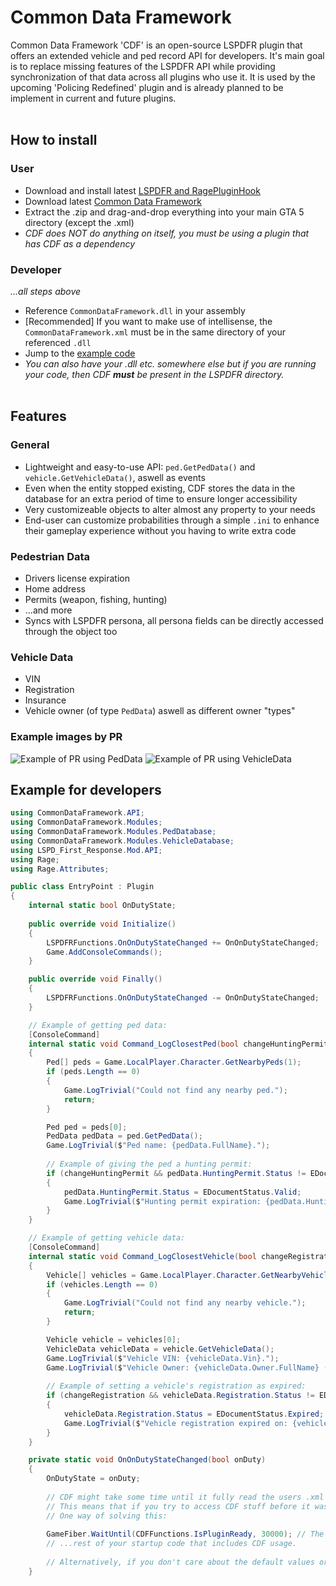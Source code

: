 # Common Data Framework
Common Data Framework 'CDF' is an open-source LSPDFR plugin that offers an extended vehicle and ped record API for developers. It's main goal is to replace missing features of the LSPDFR API while providing synchronization of that data across all plugins who use it. It is used by the upcoming 'Policing Redefined' plugin and is already planned to be implement in current and future plugins.
<br><br/>

## How to install
### User
- Download and install latest [LSPDFR and RagePluginHook](https://www.lcpdfr.com/downloads/gta5mods/g17media/7792-lspd-first-response/)
- Download latest [Common Data Framework](https://github.com/Policing-Redefined/CommonDataFramework/releases/)
- Extract the .zip and drag-and-drop everything into your main GTA 5 directory (except the .xml)
- *CDF does NOT do anything on itself, you must be using a plugin that has CDF as a dependency*

### Developer
*...all steps above*
- Reference `CommonDataFramework.dll` in your assembly
- [Recommended] If you want to make use of intellisense, the `CommonDataFramework.xml` must be in the same directory of your referenced `.dll`
- Jump to the [example code](https://github.com/Policing-Redefined/CommonDataFramework/tree/main?tab=readme-ov-file#example-for-developers)
- *You can also have your .dll etc. somewhere else but if you are running your code, then CDF **must** be present in the LSPDFR directory.*
<br><br/>

## Features
### General
- Lightweight and easy-to-use API: `ped.GetPedData()` and `vehicle.GetVehicleData()`, aswell as events
- Even when the entity stopped existing, CDF stores the data in the database for an extra period of time to ensure longer accessibility
- Very customizeable objects to alter almost any property to your needs
- End-user can customize probabilities through a simple `.ini` to enhance their gameplay experience without you having to write extra code

### Pedestrian Data
- Drivers license expiration
- Home address
- Permits (weapon, fishing, hunting)
- ...and more
- Syncs with LSPDFR persona, all persona fields can be directly accessed through the object too

### Vehicle Data
- VIN
- Registration
- Insurance
- Vehicle owner (of type `PedData`) aswell as different owner "types"

### Example images by PR
![Example of PR using PedData](https://i.ibb.co/NSLw5F1/Example-Ped-Data.png)
![Example of PR using VehicleData](https://i.ibb.co/1f5LttR/Example-Vehicle-Data.png)

## Example for developers
```cs
using CommonDataFramework.API;
using CommonDataFramework.Modules;
using CommonDataFramework.Modules.PedDatabase;
using CommonDataFramework.Modules.VehicleDatabase;
using LSPD_First_Response.Mod.API;
using Rage;
using Rage.Attributes;

public class EntryPoint : Plugin
{
    internal static bool OnDutyState;
    
    public override void Initialize()
    {
        LSPDFRFunctions.OnOnDutyStateChanged += OnOnDutyStateChanged;
        Game.AddConsoleCommands();
    }

    public override void Finally()
    {
        LSPDFRFunctions.OnOnDutyStateChanged -= OnOnDutyStateChanged;
    }

    // Example of getting ped data:
    [ConsoleCommand]
    internal static void Command_LogClosestPed(bool changeHuntingPermit)
    {
        Ped[] peds = Game.LocalPlayer.Character.GetNearbyPeds(1);
        if (peds.Length == 0)
        {
            Game.LogTrivial("Could not find any nearby ped.");
            return;
        }

        Ped ped = peds[0];
        PedData pedData = ped.GetPedData();
        Game.LogTrivial($"Ped name: {pedData.FullName}.");
        
        // Example of giving the ped a hunting permit:
        if (changeHuntingPermit && pedData.HuntingPermit.Status != EDocumentStatus.Valid)
        {
            pedData.HuntingPermit.Status = EDocumentStatus.Valid;
            Game.LogTrivial($"Hunting permit expiration: {pedData.HuntingPermit.ExpirationDate:MM/dd/yyyy}");
        }
    }

    // Example of getting vehicle data:
    [ConsoleCommand]
    internal static void Command_LogClosestVehicle(bool changeRegistration)
    {
        Vehicle[] vehicles = Game.LocalPlayer.Character.GetNearbyVehicles(1);
        if (vehicles.Length == 0)
        {
            Game.LogTrivial("Could not find any nearby vehicle.");
            return;
        }

        Vehicle vehicle = vehicles[0];
        VehicleData vehicleData = vehicle.GetVehicleData();
        Game.LogTrivial($"Vehicle VIN: {vehicleData.Vin}.");
        Game.LogTrivial($"Vehicle Owner: {vehicleData.Owner.FullName} (Type: {vehicleData.OwnerType})."); // <VehicleData>.Owner -> PedData
        
        // Example of setting a vehicle's registration as expired:
        if (changeRegistration && vehicleData.Registration.Status != EDocumentStatus.Expired)
        {
            vehicleData.Registration.Status = EDocumentStatus.Expired;
            Game.LogTrivial($"Vehicle registration expired on: {vehicleData.Registration.ExpirationDate:MM/dd/yyyy}");
        }
    }

    private static void OnOnDutyStateChanged(bool onDuty)
    {
        OnDutyState = onDuty;
        
        // CDF might take some time until it fully read the users .xml and .ini file on startup.
        // This means that if you try to access CDF stuff before it was marked as ready, it will have to fall back to default values.
        // One way of solving this:
        
        GameFiber.WaitUntil(CDFFunctions.IsPluginReady, 30000); // The fiber will wait until CDF loaded fully.
        // ...rest of your startup code that includes CDF usage.
        
        // Alternatively, if you don't care about the default values or you are not using CDF right on startup, you can simply skip this.
    }
```

